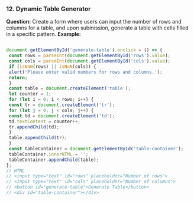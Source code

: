 ### 12. Dynamic Table Generator 
**Question:** 
Create a form where users can input the number of rows and columns for a table, and upon submission, generate a table with cells filled in a specific pattern. 
**Example:** 
```javascript 

document.getElementById('generate-table').onclick = () => { 
 const rows = parseInt(document.getElementById('rows').value); 
 const cols = parseInt(document.getElementById('cols').value); 
 if (isNaN(rows) || isNaN(cols)) { 
 alert('Please enter valid numbers for rows and columns.'); 
 return; 
 } 
 const table = document.createElement('table'); 
 let counter = 1; 
 for (let i = 0; i < rows; i++) { 
 const tr = document.createElement('tr'); 
 for (let j = 0; j < cols; j++) { 
 const td = document.createElement('td'); 
 td.textContent = counter++; 
 tr.appendChild(td); 
 } 
 table.appendChild(tr); 
 } 
 const tableContainer = document.getElementById('table-container'); 
 tableContainer.innerHTML = ''; 
 tableContainer.appendChild(table); 
}; 
// HTML 
// <input type="text" id="rows" placeholder="Number of rows"> 
// <input type="text" id="cols" placeholder="Number of columns"> 
// <button id="generate-table">Generate Table</button> 
// <div id="table-container"></div> 
